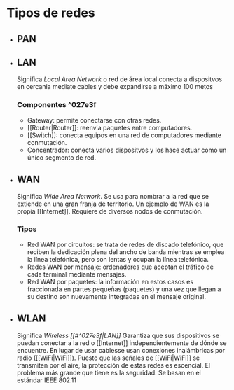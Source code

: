 # Tipos de redes
- ## PAN
- ## LAN
	Significa *Local Area Network* o red de área local conecta a dispositvos en cercania mediate cables y debe expandirse a máximo 100 metos
	
	### Componentes  ^027e3f
	- Gateway: permite conectarse con otras redes.
	- [[Router|Router]]: reenvia paquetes entre computadores.
	- [[Switch]]: conecta equipos en una red de computadores mediante conmutación. 
	- Concentrador: conecta varios dispositvos y los hace actuar como un único segmento de red.
- ## WAN
	Significa *Wide Area Network*. Se usa para nombrar a la red que se extiende en una gran franja de territorio. Un ejemplo de WAN es la propia [[Internet]]. Requiere de diversos nodos de conmutación.
	
	### Tipos
	- Red WAN por circuitos: se trata de redes de discado telefónico, que reciben la dedicación plena del ancho de banda mientras se emplea la línea telefónica, pero son lentas y ocupan la línea telefónica. 
	- Redes WAN por mensaje: ordenadores que aceptan el tráfico de cada terminal mediante mensajes.
	- Red WAN por paquetes: la información en estos casos es fraccionada en partes pequeñas (paquetes) y una vez que llegan a su destino son nuevamente integradas en el mensaje original.
- ## WLAN
	Significa *Wireless [[#^027e3f|LAN]]* Garantiza que sus dispositivos se puedan conectar a la red o [[Internet]] independientemente de dónde se encuentre. En lugar de usar cablesse usan conexiones inalámbricas por radio ([[WiFi|WiFi]]). Puesto que las señales de [[WiFi|WiFi]] se transmiten por el aire, la protección de estas redes es escencial. El problema más grande que tiene es la seguridad. Se basan en el estándar IEEE 802.11